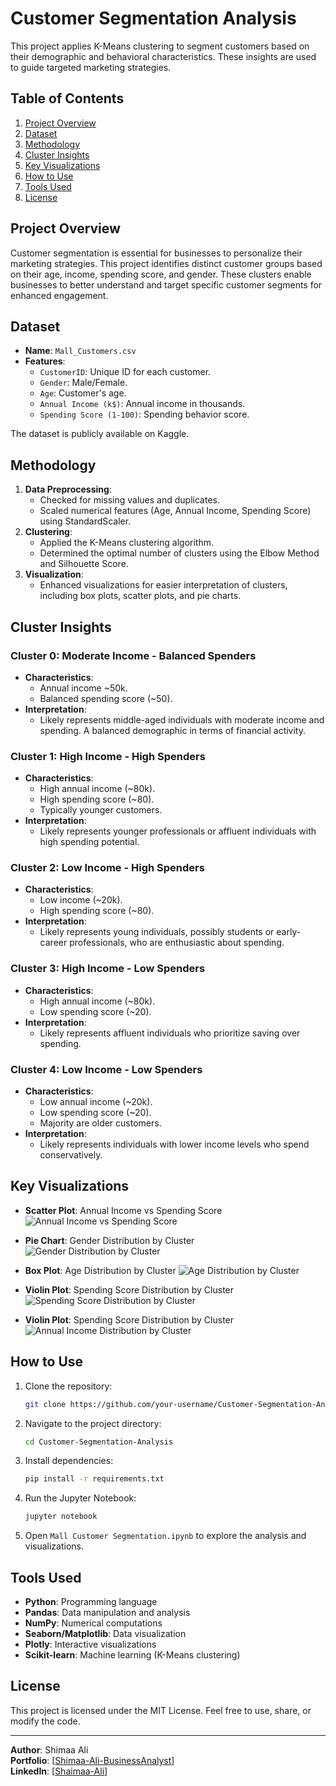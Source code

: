 # Customer Segmentation Analysis

This project applies K-Means clustering to segment customers based on their demographic and behavioral characteristics. These insights are used to guide targeted marketing strategies.

## Table of Contents
1. [Project Overview](#project-overview)
2. [Dataset](#dataset)
3. [Methodology](#methodology)
4. [Cluster Insights](#cluster-insights)
5. [Key Visualizations](#key-visualizations)
6. [How to Use](#how-to-use)
7. [Tools Used](#tools-used)
8. [License](#license)

## Project Overview
Customer segmentation is essential for businesses to personalize their marketing strategies. This project identifies distinct customer groups based on their age, income, spending score, and gender. These clusters enable businesses to better understand and target specific customer segments for enhanced engagement.

## Dataset
- **Name**: `Mall_Customers.csv`
- **Features**:
  - `CustomerID`: Unique ID for each customer.
  - `Gender`: Male/Female.
  - `Age`: Customer's age.
  - `Annual Income (k$)`: Annual income in thousands.
  - `Spending Score (1-100)`: Spending behavior score.

The dataset is publicly available on Kaggle.

## Methodology
1. **Data Preprocessing**:
   - Checked for missing values and duplicates.
   - Scaled numerical features (Age, Annual Income, Spending Score) using StandardScaler.
2. **Clustering**:
   - Applied the K-Means clustering algorithm.
   - Determined the optimal number of clusters using the Elbow Method and Silhouette Score.
3. **Visualization**:
   - Enhanced visualizations for easier interpretation of clusters, including box plots, scatter plots, and pie charts.

## Cluster Insights
### Cluster 0: Moderate Income - Balanced Spenders
- **Characteristics**:
  - Annual income ~50k.
  - Balanced spending score (~50).
- **Interpretation**:
  - Likely represents middle-aged individuals with moderate income and spending. A balanced demographic in terms of financial activity.

### Cluster 1: High Income - High Spenders
- **Characteristics**:
  - High annual income (~80k).
  - High spending score (~80).
  - Typically younger customers.
- **Interpretation**:
  - Likely represents younger professionals or affluent individuals with high spending potential.

### Cluster 2: Low Income - High Spenders
- **Characteristics**:
  - Low income (~20k).
  - High spending score (~80).
- **Interpretation**:
  - Likely represents young individuals, possibly students or early-career professionals, who are enthusiastic about spending.

### Cluster 3: High Income - Low Spenders
- **Characteristics**:
  - High annual income (~80k).
  - Low spending score (~20).
- **Interpretation**:
  - Likely represents affluent individuals who prioritize saving over spending.

### Cluster 4: Low Income - Low Spenders
- **Characteristics**:
  - Low annual income (~20k).
  - Low spending score (~20).
  - Majority are older customers.
- **Interpretation**:
  - Likely represents individuals with lower income levels who spend conservatively.

## Key Visualizations
- **Scatter Plot**: Annual Income vs Spending Score
  ![Annual Income vs Spending Score](visuals/Annual_Income_vs_Spending_Score.PNG)
  
- **Pie Chart**: Gender Distribution by Cluster
  ![Gender Distribution by Cluster](visuals/Gender_Distribution_by_Cluster.PNG)
  
- **Box Plot**: Age Distribution by Cluster
  ![Age Distribution by Cluster](visuals/Age_Distribution_by_Cluster.PNG)
  
- **Violin Plot**: Spending Score Distribution by Cluster
  ![Spending Score Distribution by Cluster](visuals/Spending_Score_Distribution_by_Cluster.PNG)

- **Violin Plot**: Spending Score Distribution by Cluster
  ![Annual Income Distribution by Cluster](visuals/Annual_Income_Distribution_by_Cluster.PNG)

## How to Use
1. Clone the repository:
   ```bash
   git clone https://github.com/your-username/Customer-Segmentation-Analysis.git
   ```
2. Navigate to the project directory:
   ```bash
   cd Customer-Segmentation-Analysis
   ```
3. Install dependencies:
   ```bash
   pip install -r requirements.txt
   ```
4. Run the Jupyter Notebook:
   ```bash
   jupyter notebook
   ```
5. Open `Mall Customer Segmentation.ipynb` to explore the analysis and visualizations.

## Tools Used
- **Python**: Programming language
- **Pandas**: Data manipulation and analysis
- **NumPy**: Numerical computations
- **Seaborn/Matplotlib**: Data visualization
- **Plotly**: Interactive visualizations
- **Scikit-learn**: Machine learning (K-Means clustering)

## License
This project is licensed under the MIT License. Feel free to use, share, or modify the code.

---
**Author**: Shimaa Ali  
**Portfolio**: [[Shimaa-Ali-BusinessAnalyst](https://github.com/Shimaa-Ali-BusinessAnalyst)]  
**LinkedIn**: [[Shaimaa-Ali](www.linkedin.com/in/shaimaa-ali33lux)]
